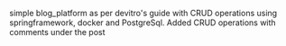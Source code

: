simple blog_platform as per devitro's guide with CRUD operations using springframework, docker and PostgreSql.
Added CRUD operations with comments under the post
